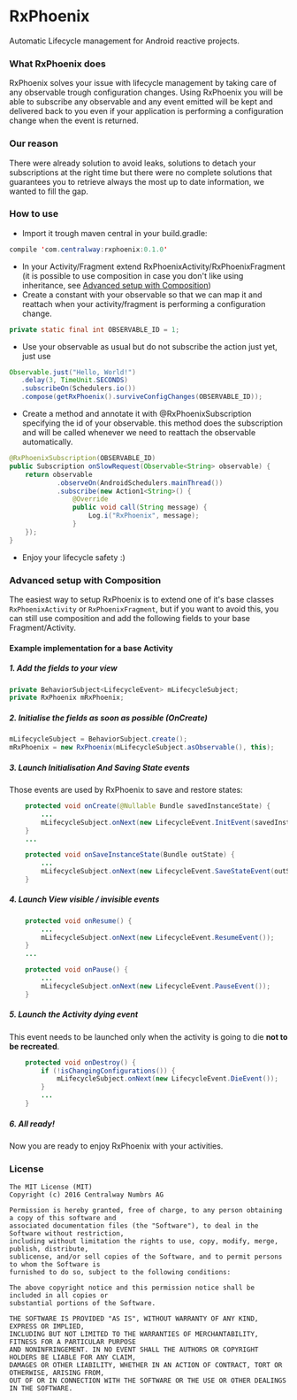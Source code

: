 # RxPhoenix
Automatic Lifecycle management for Android reactive projects.

### What RxPhoenix does
RxPhoenix solves your issue with lifecycle management by taking care of any observable trough
configuration changes.
Using RxPhoenix you will be able to subscribe any observable and any event emitted will be kept and
delivered back to you even if your application is performing a configuration change when the event
is returned.

### Our reason
There were already solution to avoid leaks, solutions to detach your subscriptions at the right time
but there were no
complete solutions that guarantees you to retrieve always the most up to date information, we wanted
to fill the gap.

### How to use
- Import it trough maven central in your build.gradle:
```java
compile 'com.centralway:rxphoenix:0.1.0'
```

- In your Activity/Fragment extend RxPhoenixActivity/RxPhoenixFragment (it is possible to use
composition in case you don't like using inheritance, see
[Advanced setup with Composition](#advanced-setup-with-composition))
- Create a constant with your observable so that we can map it and reattach when your
activity/fragment is performing a
configuration change.
```java
private static final int OBSERVABLE_ID = 1;
```
- Use your observable as usual but do not subscribe the action just yet, just use
```java
Observable.just("Hello, World!")
   .delay(3, TimeUnit.SECONDS)
   .subscribeOn(Schedulers.io())
   .compose(getRxPhoenix().surviveConfigChanges(OBSERVABLE_ID));
```

- Create a method and annotate it with @RxPhoenixSubscription specifying the id of your observable.
this method does the subscription and will be called whenever we need to reattach
the observable automatically.
```java
@RxPhoenixSubscription(OBSERVABLE_ID)
public Subscription onSlowRequest(Observable<String> observable) {
    return observable
            .observeOn(AndroidSchedulers.mainThread())
            .subscribe(new Action1<String>() {
                @Override
                public void call(String message) {
                    Log.i("RxPhoenix", message);
                }
    });
}
```
- Enjoy your lifecycle safety :)

### Advanced setup with Composition
The easiest way to setup RxPhoenix is to extend one of it's base classes ```RxPhoenixActivity``` or
```RxPhoenixFragment```, but if you want to avoid this, you can still use composition and add the
following fields to your base Fragment/Activity.

#### Example implementation for a base Activity

##### 1. Add the fields to your view
```java
private BehaviorSubject<LifecycleEvent> mLifecycleSubject;
private RxPhoenix mRxPhoenix;
```

##### 2. Initialise the fields as soon as possible (OnCreate)
```java
mLifecycleSubject = BehaviorSubject.create();
mRxPhoenix = new RxPhoenix(mLifecycleSubject.asObservable(), this);
```

##### 3. Launch Initialisation And Saving State events
Those events are used by RxPhoenix to save and restore states:
```java
    protected void onCreate(@Nullable Bundle savedInstanceState) {
        ...
        mLifecycleSubject.onNext(new LifecycleEvent.InitEvent(savedInstanceState));
    }
    ...

    protected void onSaveInstanceState(Bundle outState) {
        ...
        mLifecycleSubject.onNext(new LifecycleEvent.SaveStateEvent(outState));
    }
```

##### 4. Launch View visible / invisible events
```java
    protected void onResume() {
        ...
        mLifecycleSubject.onNext(new LifecycleEvent.ResumeEvent());
    }
    ...

    protected void onPause() {
        ...
        mLifecycleSubject.onNext(new LifecycleEvent.PauseEvent());
    }
```

##### 5. Launch the Activity dying event
This event needs to be launched only when the activity is going to die **not to be recreated**.
```java
    protected void onDestroy() {
        if (!isChangingConfigurations()) {
            mLifecycleSubject.onNext(new LifecycleEvent.DieEvent());
        }
        ...
    }
```

##### 6. All ready!
Now you are ready to enjoy RxPhoenix with your activities.

### License
```
The MIT License (MIT)
Copyright (c) 2016 Centralway Numbrs AG

Permission is hereby granted, free of charge, to any person obtaining a copy of this software and
associated documentation files (the "Software"), to deal in the Software without restriction,
including without limitation the rights to use, copy, modify, merge, publish, distribute,
sublicense, and/or sell copies of the Software, and to permit persons to whom the Software is
furnished to do so, subject to the following conditions:

The above copyright notice and this permission notice shall be included in all copies or
substantial portions of the Software.

THE SOFTWARE IS PROVIDED "AS IS", WITHOUT WARRANTY OF ANY KIND, EXPRESS OR IMPLIED,
INCLUDING BUT NOT LIMITED TO THE WARRANTIES OF MERCHANTABILITY, FITNESS FOR A PARTICULAR PURPOSE
AND NONINFRINGEMENT. IN NO EVENT SHALL THE AUTHORS OR COPYRIGHT HOLDERS BE LIABLE FOR ANY CLAIM,
DAMAGES OR OTHER LIABILITY, WHETHER IN AN ACTION OF CONTRACT, TORT OR OTHERWISE, ARISING FROM,
OUT OF OR IN CONNECTION WITH THE SOFTWARE OR THE USE OR OTHER DEALINGS IN THE SOFTWARE.
```

